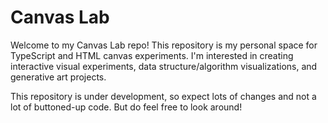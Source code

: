 # Canvas Lab

Welcome to my Canvas Lab repo! This repository is my personal space for TypeScript and HTML canvas experiments. I'm interested in creating interactive visual experiments, data structure/algorithm visualizations, and generative art projects. 

This repository is under development, so expect lots of changes and not a lot of buttoned-up code. But do feel free to look around!
